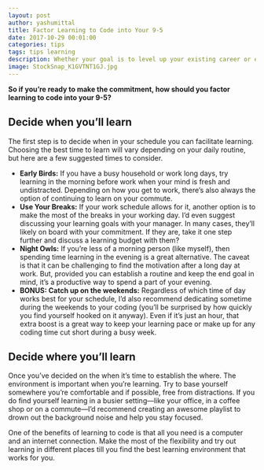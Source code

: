 ```yaml
---
layout: post
author: yashumittal
title: Factor Learning to Code into Your 9-5
date: 2017-10-29 00:01:00
categories: tips
tags: tips learning
description: Whether your goal is to level up your existing career or embark on a new one, you’re probably going to need to fit learning to code around your 9-5 job. Here are some tips to help you get started.
image: StockSnap_K1GVTNT1GJ.jpg
---
```


**So if you’re ready to make the commitment, how should you factor learning to code into your 9-5?**

## Decide when you’ll learn

The first step is to decide when in your schedule you can facilitate learning. Choosing the best time to learn will vary depending on your daily routine, but here are a few suggested times to consider.

* **Early Birds:** If you have a busy household or work long days, try learning in the morning before work when your mind is fresh and undistracted. Depending on how you get to work, there’s also always the option of continuing to learn on your commute.
* **Use Your Breaks:** If your work schedule allows for it, another option is to make the most of the breaks in your working day. I’d even suggest discussing your learning goals with your manager. In many cases, they’ll likely on board with your commitment. If they are, take it one step further and discuss a learning budget with them?
* **Night Owls:** If you’re less of a morning person (like myself), then spending time learning in the evening is a great alternative. The caveat is that it can be challenging to find the motivation after a long day at work. But, provided you can establish a routine and keep the end goal in mind, it’s a productive way to spend a part of your evening.
* **BONUS: Catch up on the weekends:** Regardless of which time of day works best for your schedule, I’d also recommend dedicating sometime during the weekends to your coding (you’ll be surprised by how quickly you find yourself hooked on it anyway). Even if it’s just an hour, that extra boost is a great way to keep your learning pace or make up for any coding time cut short during a busy week.

## Decide where you’ll learn

Once you’ve decided on the when it’s time to establish the where. The environment is important when you’re learning. Try to base yourself somewhere you’re comfortable and if possible, free from distractions. If you do find yourself learning in a busier setting—like your office, in a coffee shop or on a commute—I’d recommend creating an awesome playlist to drown out the background noise and help you stay focused.

One of the benefits of learning to code is that all you need is a computer and an internet connection. Make the most of the flexibility and try out learning in different places till you find the best learning environment that works for you.